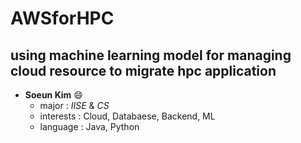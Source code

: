 # AWSforHPC

## using machine learning model for managing cloud resource to migrate hpc application

- **Soeun Kim** :smile:
  - major : _IISE_ & _CS_
  - interests : Cloud, Databaese, Backend, ML
  - language : Java, Python
